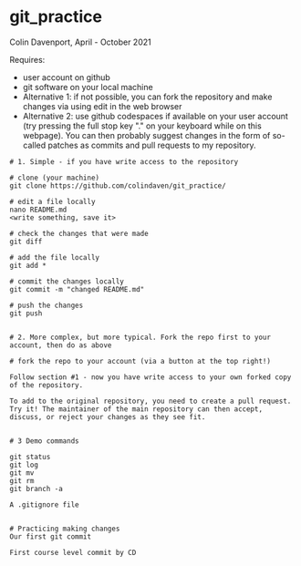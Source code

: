 # git_practice

Colin Davenport, April - October 2021


Requires:
 - user account on github
 - git software on your local machine 
 - Alternative 1: if not possible, you can fork the repository and make changes via using edit in the web browser
 - Alternative 2: use github codespaces if available on your user account (try pressing the full stop key "." on your keyboard while on this webpage). You can then probably suggest changes in the form of so-called patches as commits and pull requests to my repository.

```
# 1. Simple - if you have write access to the repository

# clone (your machine)
git clone https://github.com/colindaven/git_practice/

# edit a file locally
nano README.md
<write something, save it>

# check the changes that were made
git diff

# add the file locally
git add *

# commit the changes locally
git commit -m "changed README.md"

# push the changes
git push


# 2. More complex, but more typical. Fork the repo first to your account, then do as above

# fork the repo to your account (via a button at the top right!)

Follow section #1 - now you have write access to your own forked copy of the repository.

To add to the original repository, you need to create a pull request. Try it! The maintainer of the main repository can then accept, discuss, or reject your changes as they see fit.


# 3 Demo commands

git status
git log
git mv
git rm
git branch -a 

A .gitignore file
```







```

# Practicing making changes
Our first git commit 

First course level commit by CD

```
